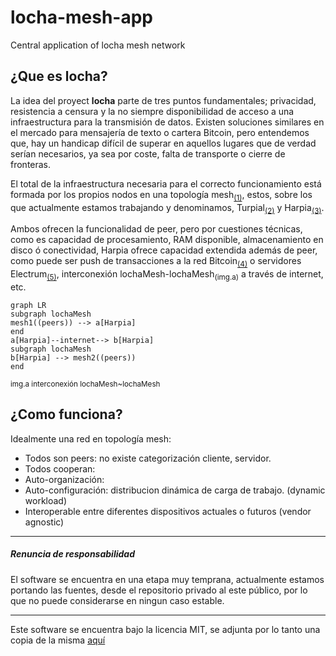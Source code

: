 # locha-mesh-app
Central application of locha mesh network

## ¿Que es locha?

La  idea del proyect **locha** parte de tres puntos fundamentales; privacidad, resistencia a censura y la no siempre disponibilidad de acceso a una infraestructura para la transmisión de datos.
Existen soluciones similares en el mercado para mensajería de texto o cartera Bitcoin, pero entendemos que, hay un handicap difícil de superar en aquellos lugares que de verdad serían necesarios, ya sea por coste, falta de transporte o cierre de fronteras.

El total de la infraestructura necesaria para el correcto funcionamiento está formada por los propios nodos en una topología mesh<sub>[(1)](https://en.wikipedia.org/wiki/Mesh_networking)</sub>, estos, sobre los que actualmente estamos trabajando y denominamos, Turpial<sub>[(2)](https://)</sub> y Harpia<sub>[(3)](https://)</sub>.

Ambos ofrecen la funcionalidad de peer, pero por cuestiones técnicas, como es capacidad de procesamiento, RAM disponible, almacenamiento en disco ó conectividad, Harpia ofrece capacidad extendida además de peer, como puede ser push de transacciones a la red Bitcoin<sub>[(4)](https://)</sub> o servidores Electrum<sub>[(5)](https://)</sub>, interconexión lochaMesh-lochaMesh<sub>(img.a)</sub> a través de internet, etc.
```mermaid
graph LR
subgraph lochaMesh
mesh1((peers)) --> a[Harpia]
end
a[Harpia]--internet--> b[Harpia]
subgraph lochaMesh
b[Harpia] --> mesh2((peers))
end
```
<sup>img.a interconexión lochaMesh~lochaMesh</sup>

## ¿Como funciona?
Idealmente una red en topología mesh:
- Todos son peers: no existe categorización cliente, servidor.
- Todos cooperan:
- Auto-organización:
- Auto-configuración: distribucion dinámica de carga de trabajo. (dynamic workload)
- Interoperable entre diferentes dispositivos actuales o futuros (vendor agnostic)

---
##### Renuncia de responsabilidad
El software se encuentra en una etapa muy temprana, actualmente estamos portando las fuentes,
desde el repositorio privado al este público, por lo que no puede considerarse en ningun caso estable.

***

Este software se encuentra bajo la licencia MIT, se adjunta por lo tanto una copia de la misma [aquí](https://github.com/btcven/locha-mesh-app/blob/master/LICENSE)
 
